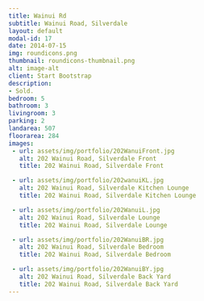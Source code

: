 ```yaml
---
title: Wainui Rd
subtitle: Wainui Road, Silverdale
layout: default
modal-id: 17
date: 2014-07-15
img: roundicons.png
thumbnail: roundicons-thumbnail.png
alt: image-alt
client: Start Bootstrap
description:
- Sold.
bedroom: 5
bathroom: 3
livingroom: 3
parking: 2
landarea: 507
floorarea: 284
images:
 - url: assets/img/portfolio/202WanuiFront.jpg
   alt: 202 Wainui Road, Silverdale Front
   title: 202 Wainui Road, Silverdale Front

 - url: assets/img/portfolio/202wanuiKL.jpg
   alt: 202 Wainui Road, Silverdale Kitchen Lounge
   title: 202 Wainui Road, Silverdale Kitchen Lounge

 - url: assets/img/portfolio/202WanuiL.jpg
   alt: 202 Wainui Road, Silverdale Lounge
   title: 202 Wainui Road, Silverdale Lounge

 - url: assets/img/portfolio/202WanuiBR.jpg
   alt: 202 Wainui Road, Silverdale Bedroom
   title: 202 Wainui Road, Silverdale Bedroom

 - url: assets/img/portfolio/202WanuiBY.jpg
   alt: 202 Wainui Road, Silverdale Back Yard
   title: 202 Wainui Road, Silverdale Back Yard
---
```


